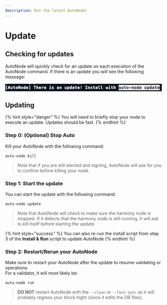 ```yaml
---
description: Run the latest AutoNode!
---
```


# Update

## Checking for updates

AutoNode will quickly check for an update on each execution of the AutoNode command. If there is an update you will see the following message:

![](../../.gitbook/assets/image%20%28192%29.png)

## Updating

{% hint style="danger" %}
You will need to briefly stop your node to execute an update. Updates should be fast.
{% endhint %}

### Step 0: \(Optional\) Stop Auto 

Kill your AutoNode with the following command:

```text
auto-node kill
```

> Note that if you are still elected and signing, AutoNode will ask for you to confirm before killing your node.

### Step 1: Start the update

You can start the update with the following command:

```text
auto-node update
```

> Note that AutoNode will check to make sure the harmony node is stopped. If it detects that the harmony node is still running, It will ask to kill itself before starting the update.

{% hint style="success" %}
You can also re-run the install script from step 3 of the **Install & Run** script to update AutoNode
{% endhint %}

### Step 2: Restart/Rerun your AutoNode

Make sure to restart your AutoNode after the update to resume validating or operations.  
For a validator, it will most likely be:

```text
auto-node run
```

> **DO NOT** restart AutoNode with the `--clean` or `--fast-sync` as it will probably regress your block hight \(since it edits the DB files\).

